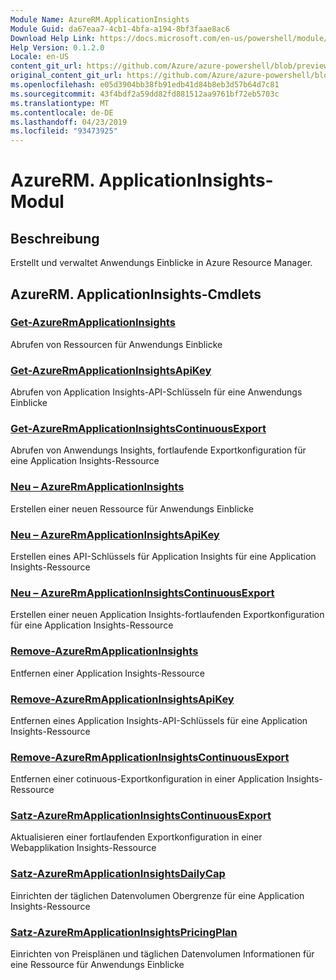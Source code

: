 ```yaml
---
Module Name: AzureRM.ApplicationInsights
Module Guid: da67eaa7-4cb1-4bfa-a194-8bf3faae8ac6
Download Help Link: https://docs.microsoft.com/en-us/powershell/module/azurerm.applicationinsights
Help Version: 0.1.2.0
Locale: en-US
content_git_url: https://github.com/Azure/azure-powershell/blob/preview/src/ResourceManager/ApplicationInsights/Commands.ApplicationInsights/help/AzureRM.ApplicationInsights.md
original_content_git_url: https://github.com/Azure/azure-powershell/blob/preview/src/ResourceManager/ApplicationInsights/Commands.ApplicationInsights/help/AzureRM.ApplicationInsights.md
ms.openlocfilehash: e05d3904bb38fb91edb41d84b8eb3d57b64d7c81
ms.sourcegitcommit: 43f4bdf2a59dd82fd881512aa9761bf72eb5703c
ms.translationtype: MT
ms.contentlocale: de-DE
ms.lasthandoff: 04/23/2019
ms.locfileid: "93473925"
---
```

# AzureRM. ApplicationInsights-Modul
## Beschreibung
Erstellt und verwaltet Anwendungs Einblicke in Azure Resource Manager.

## AzureRM. ApplicationInsights-Cmdlets
### [Get-AzureRmApplicationInsights](Get-AzureRmApplicationInsights.md)
Abrufen von Ressourcen für Anwendungs Einblicke

### [Get-AzureRmApplicationInsightsApiKey](Get-AzureRmApplicationInsightsApiKey.md)
Abrufen von Application Insights-API-Schlüsseln für eine Anwendungs Einblicke

### [Get-AzureRmApplicationInsightsContinuousExport](Get-AzureRmApplicationInsightsContinuousExport.md)
Abrufen von Anwendungs Insights, fortlaufende Exportkonfiguration für eine Application Insights-Ressource

### [Neu – AzureRmApplicationInsights](New-AzureRmApplicationInsights.md)
Erstellen einer neuen Ressource für Anwendungs Einblicke

### [Neu – AzureRmApplicationInsightsApiKey](New-AzureRmApplicationInsightsApiKey.md)
Erstellen eines API-Schlüssels für Application Insights für eine Application Insights-Ressource

### [Neu – AzureRmApplicationInsightsContinuousExport](New-AzureRmApplicationInsightsContinuousExport.md)
Erstellen einer neuen Application Insights-fortlaufenden Exportkonfiguration für eine Application Insights-Ressource

### [Remove-AzureRmApplicationInsights](Remove-AzureRmApplicationInsights.md)
Entfernen einer Application Insights-Ressource

### [Remove-AzureRmApplicationInsightsApiKey](Remove-AzureRmApplicationInsightsApiKey.md)
Entfernen eines Application Insights-API-Schlüssels für eine Application Insights-Ressource

### [Remove-AzureRmApplicationInsightsContinuousExport](Remove-AzureRmApplicationInsightsContinuousExport.md)
Entfernen einer cotinuous-Exportkonfiguration in einer Application Insights-Ressource

### [Satz-AzureRmApplicationInsightsContinuousExport](Set-AzureRmApplicationInsightsContinuousExport.md)
Aktualisieren einer fortlaufenden Exportkonfiguration in einer Webapplikation Insights-Ressource

### [Satz-AzureRmApplicationInsightsDailyCap](Set-AzureRmApplicationInsightsDailyCap.md)
Einrichten der täglichen Datenvolumen Obergrenze für eine Application Insights-Ressource

### [Satz-AzureRmApplicationInsightsPricingPlan](Set-AzureRmApplicationInsightsPricingPlan.md)
Einrichten von Preisplänen und täglichen Datenvolumen Informationen für eine Ressource für Anwendungs Einblicke


